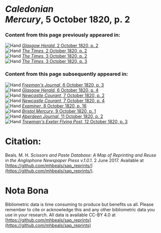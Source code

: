# *Caledonian Mercury*, 5 October 1820, p. 2  
  
### Content from this page previously appeared in:  
![Hand](http://scissorsandpaste.net/wp-content/uploads/2017/06/smallhandpointer.png) [*Glasgow Herald*, 2 October 1820, p. 2](https://mhbeals.github.io/sap_html/Glasgow-Herald/Glasgow-Herald-2-October-1820-p-2)  
![Hand](http://scissorsandpaste.net/wp-content/uploads/2017/06/smallhandpointer.png) [*The Times*, 2 October 1820, p. 2](https://mhbeals.github.io/sap_html/The-Times/The-Times-2-October-1820-p-2)  
![Hand](http://scissorsandpaste.net/wp-content/uploads/2017/06/smallhandpointer.png) [*The Times*, 3 October 1820, p. 2](https://mhbeals.github.io/sap_html/The-Times/The-Times-3-October-1820-p-2)  
![Hand](http://scissorsandpaste.net/wp-content/uploads/2017/06/smallhandpointer.png) [*The Times*, 3 October 1820, p. 3](https://mhbeals.github.io/sap_html/The-Times/The-Times-3-October-1820-p-3)  
  
### Content from this page subsequently appeared in:  
![Hand](http://scissorsandpaste.net/wp-content/uploads/2017/06/smallhandpointer.png) [*Freeman's Journal*, 6 October 1820, p. 3](https://mhbeals.github.io/sap_html/Freeman's-Journal/Freeman's-Journal-6-October-1820-p-3)  
![Hand](http://scissorsandpaste.net/wp-content/uploads/2017/06/smallhandpointer.png) [*Glasgow Herald*, 6 October 1820, p. 4](https://mhbeals.github.io/sap_html/Glasgow-Herald/Glasgow-Herald-6-October-1820-p-4)  
![Hand](http://scissorsandpaste.net/wp-content/uploads/2017/06/smallhandpointer.png) [*Newcastle Courant*, 7 October 1820, p. 2](https://mhbeals.github.io/sap_html/Newcastle-Courant/Newcastle-Courant-7-October-1820-p-2)  
![Hand](http://scissorsandpaste.net/wp-content/uploads/2017/06/smallhandpointer.png) [*Newcastle Courant*, 7 October 1820, p. 4](https://mhbeals.github.io/sap_html/Newcastle-Courant/Newcastle-Courant-7-October-1820-p-4)  
![Hand](http://scissorsandpaste.net/wp-content/uploads/2017/06/smallhandpointer.png) [*Examiner*, 8 October 1820, p. 16](https://mhbeals.github.io/sap_html/Examiner/Examiner-8-October-1820-p-16)  
![Hand](http://scissorsandpaste.net/wp-content/uploads/2017/06/smallhandpointer.png) [*Bristol Mercury*, 9 October 1820, p. 1](https://mhbeals.github.io/sap_html/Bristol-Mercury/Bristol-Mercury-9-October-1820-p-1)  
![Hand](http://scissorsandpaste.net/wp-content/uploads/2017/06/smallhandpointer.png) [*Aberdeen Journal*, 11 October 1820, p. 2](https://mhbeals.github.io/sap_html/Aberdeen-Journal/Aberdeen-Journal-11-October-1820-p-2)  
![Hand](http://scissorsandpaste.net/wp-content/uploads/2017/06/smallhandpointer.png) [*Trewman's Exeter Flying Post*, 12 October 1820, p. 3](https://mhbeals.github.io/sap_html/Trewman's-Exeter-Flying-Post/Trewman's-Exeter-Flying-Post-12-October-1820-p-3)  


# Citation: 

Beals. M. H. *Scissors and Paste Database: A Map of Reprinting and Reuse in the Anglophone Newspaper Press v.1.0.1.* 2 June 2017. Available at [https://github.com/mhbeals/sap_reprints/](https://github.com/mhbeals/sap_reprints/). 

# Nota Bona

Bibliometric data is time consuming to produce but benefits us all. Please remember to cite or acknowledge this and any other bibliometric data you use in your research. All data is available CC-BY 4.0 at [https://github.com/mhbeals/sap_reprints](https://github.com/mhbeals/sap_reprints)